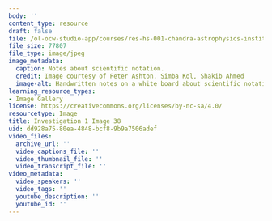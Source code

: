 ```yaml
---
body: ''
content_type: resource
draft: false
file: /ol-ocw-studio-app/courses/res-hs-001-chandra-astrophysics-institute/mithfh_chandra_inv1_sc_not.jpg
file_size: 77807
file_type: image/jpeg
image_metadata:
  caption: Notes about scientific notation.
  credit: Image courtesy of Peter Ashton, Simba Kol, Shakib Ahmed
  image-alt: Handwritten notes on a white board about scientific notation
learning_resource_types:
- Image Gallery
license: https://creativecommons.org/licenses/by-nc-sa/4.0/
resourcetype: Image
title: Investigation 1 Image 38
uid: dd928a75-80ea-4848-bcf8-9b9a7506adef
video_files:
  archive_url: ''
  video_captions_file: ''
  video_thumbnail_file: ''
  video_transcript_file: ''
video_metadata:
  video_speakers: ''
  video_tags: ''
  youtube_description: ''
  youtube_id: ''
---
```

